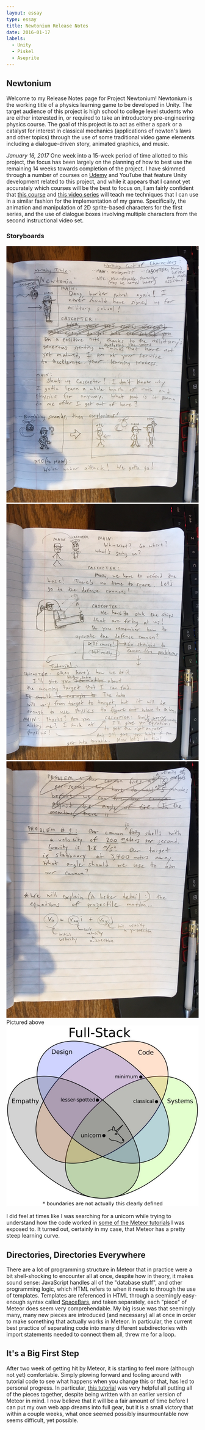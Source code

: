 ```yaml
---
layout: essay
type: essay
title: Newtonium Release Notes
date: 2016-01-17
labels:
  - Unity
  - Piskel
  - Aseprite
---
```


## Newtonium
Welcome to my Release Notes page for Project Newtonium!  Newtonium is the working title of a physics learning game to be developed in Unity.  The target audience of this project is high school to college level students who are either interested in, or required to take an introductory pre-engineering physics course.  The goal of this project is to act as either a spark or a catalyst for interest in classical mechanics (applications of newton's laws and other topics) through the use of some traditional video game elements including a dialogue-driven story, animated graphics, and music.

*January 16, 2017*
One week into a 15-week period of time allotted to this project, the focus has been largely on the planning of how to best use the remaining 14 weeks towards completion of the project.  I have skimmed through a number of courses on [Udemy](https://www.udemy.com/courses/) and YouTube that feature Unity development related to this project, and while it appears that I cannot yet accurately which courses will be the best to focus on, I am fairly confident that [this course](https://www.udemy.com/unity2dplatformer/) and [this video series](https://www.youtube.com/results?search_query=unity+rpg+tutorial+gamesplusjames) will teach me techniques that I can use in a similar fashion for the implementation of my game.  Specifically, the animation and manipulation of 2D sprite-based characters for the first series, and the use of dialogue boxes involving multiple characters from the second instructional video set.

### Storyboards
<div class="ui large rounded images">
  <img class="ui image" src="../images/releaseNotes_sB01.JPG">
  <img class="ui image" src="../images/releaseNotes_sB02.JPG">
  <img class="ui image" src="../images/releaseNotes_sB03.JPG">
</div>
Pictured above 

<img class="ui large right spaced image" src="../images/E48_fullstackVenn.jpg">

I did feel at times like I was searching for a unicorn while trying to understand how the code worked in [some of the  Meteor tutorials](http://courses.ics.hawaii.edu/ics314f16/morea/meteor-1/experience-meteor-blaze-tutorial.html) I was exposed to.  It turned out, certainly in my case, that Meteor has a pretty steep learning curve.

## Directories, Directories Everywhere

There are a lot of programming structure in Meteor that in practice were a bit shell-shocking to encounter all at once, despite how in theory, it makes sound sense: JavaScript handles all of the "database stuff", and other programming logic, which HTML refers to when it needs to through the use of templates.  Templates are referenced in HTML through a seemingly easy-enough syntax called [SpaceBars](http://blazejs.org/guide/spacebars.html), and taken separately, each "piece" of Meteor does seem very comprehendable.  My big issue was that seemingly many, many new pieces are introduced (and necessary) all at once in order to make something that actually works in Meteor.  In particular, the current best practice of separating code into many different subdirectories with import statements needed to connect them all, threw me for a loop.

## It's a Big First Step

After two week of getting hit by Meteor, it is starting to feel more (although not yet) comfortable.  Simply plowing forward and fooling around with tutorial code to see what happens when you change this or that, has led to personal progress.  In particular, [this tutorial](http://meteortips.com/first-meteor-tutorial/) was very helpful all putting all of the pieces together, despite being written with an earlier version of Meteor in mind.  I now believe that it will be a fair amount of time before I can put my own web app dreams into full gear, but it is a small victory that within a couple weeks, what once seemed possibly insurmountable now seems difficult, yet possible. 
